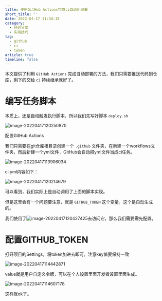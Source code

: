 ```yaml
---
title: 使用GitHub Actions完成ci自动化部署
short_title: ''
date: 2022-04-17 11:34:15
category:
  - 经验分享
  - 实用技巧
tag:
  - github
  - ci
  - token
article: true
timeline: false
---
```

本文提供了利用 `GitHub Actions` 完成自动部署的方法，我们只需要推送代码到仓库，剩下的交给 `ci` 持续继承就好了。

# 编写任务脚本

本质上，还是自动触发执行脚本，所以我们先写好脚本 `deploy.sh`

![image-20220417120250870](https://img1.terwer.space/image-20220417120250870.png)

配置GitHub Actions

我们只需要在git仓库根目录创建一个 `.github` 文件夹，在新建一个workflows文件夹，然后新建一个yml文件，GitHub会自动把yml文件当成ci任务。

![image-20220417113906034](https://img1.terwer.space/image-20220417113906034.png)

ci.yml内容如下：

![image-20220417120214679](https://img1.terwer.space/image-20220417120214679.png)

可以看到，我们实际上是自动调用了上面的脚本实现。

但是这里会有一个问题要注意，就是 `GITHUB_TOKEN` 这个变量，这个是自动生成的。

我们使用了![image-20220417120427425](https://img1.terwer.space/image-20220417120427425.png)去访问它，那么我们需要需先配置。

# 配置GITHUB_TOKEN

打开项目的Settings，将token加进去即可，注意key值要保持一致

![image-20220417114442871](https://img1.terwer.space/image-20220417114442871.png)

value就是用户自定义令牌，可以在个人设置里面开发者设置里面生成。

![image-20220417114607178](https://img1.terwer.space/image-20220417114607178.png)

这样就ok了。